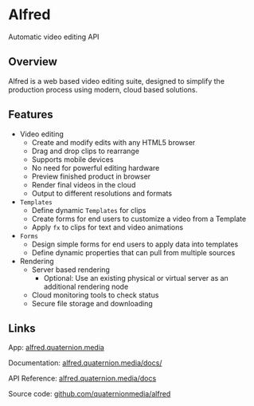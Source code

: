 # Alfred

Automatic video editing API

## Overview

Alfred is a web based video editing suite, designed to simplify the production process using modern, cloud based solutions.

## Features
- Video editing
    - Create and modify edits with any HTML5 browser
    - Drag and drop clips to rearrange
    - Supports mobile devices
    - No need for powerful editing hardware
    - Preview finished product in browser
    - Render final videos in the cloud
    - Output to different resolutions and formats
  <!-- - Advanced (multi-track) -->
- `Templates`
    - Define dynamic `Templates` for clips
    - Create forms for end users to customize a video from a Template
    - Apply `fx` to clips for text and video animations
- `Forms`
    - Design simple forms for end users to apply data into templates
    - Define dynamic properties that can pull from multiple sources
- Rendering
    - Server based rendering
        - Optional: Use an existing physical or virtual server as an additional rendering node
    - Cloud monitoring tools to check status
    - Secure file storage and downloading
    
## Links
App: [alfred.quaternion.media](https://alfred.quaternion.media)

Documentation: [alfred.quaternion.media/docs/](https://alfred.quaternion.media/docs/)

API Reference: [alfred.quaternion.media/docs](https://alfred.quaternion.media/api)

Source code: [github.com/quaternionmedia/alfred](https://github.com/quaternionmedia/alfred)
